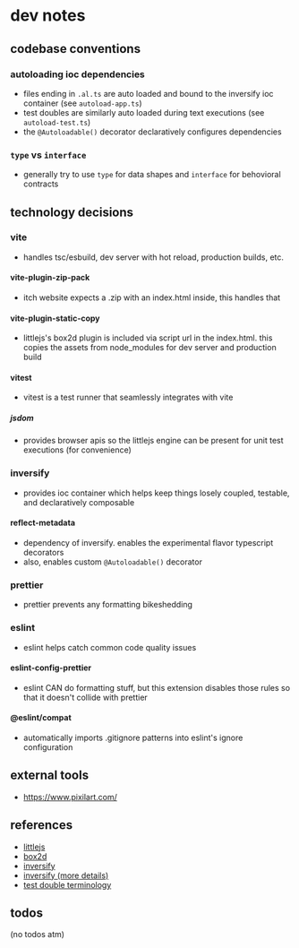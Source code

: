 # dev notes

## codebase conventions

### autoloading ioc dependencies

- files ending in `.al.ts` are auto loaded and bound to the inversify ioc container (see `autoload-app.ts`)
- test doubles are similarly auto loaded during text executions (see `autoload-test.ts`)
- the `@Autoloadable()` decorator declaratively configures dependencies

### `type` vs `interface`

- generally try to use `type` for data shapes and `interface` for behovioral contracts

## technology decisions

### vite

- handles tsc/esbuild, dev server with hot reload, production builds, etc.

#### vite-plugin-zip-pack

- itch website expects a .zip with an index.html inside, this handles that

#### vite-plugin-static-copy

- littlejs's box2d plugin is included via script url in the index.html. this copies the assets from node_modules for dev server and production build

#### vitest

- vitest is a test runner that seamlessly integrates with vite

##### jsdom

- provides browser apis so the littlejs engine can be present for unit test executions (for convenience)

### inversify

- provides ioc container which helps keep things losely coupled, testable, and declaratively composable

#### reflect-metadata

- dependency of inversify. enables the experimental flavor typescript decorators
- also, enables custom `@Autoloadable()` decorator

### prettier

- prettier prevents any formatting bikeshedding

### eslint

- eslint helps catch common code quality issues

#### eslint-config-prettier

- eslint CAN do formatting stuff, but this extension disables those rules so that it doesn't collide with prettier

#### @eslint/compat

- automatically imports .gitignore patterns into eslint's ignore configuration

## external tools

- https://www.pixilart.com/

## references

- [littlejs](https://github.com/KilledByAPixel/LittleJS)
- [box2d](https://box2d.org/documentation/index.html)
- [inversify](https://inversify.io/docs/introduction/getting-started/)
- [inversify (more details)](https://doc.inversify.cloud/en/)
- [test double terminology](https://medium.com/@matiasglessi/mock-stub-spy-and-other-test-doubles-a1869265ac47)

## todos

(no todos atm)

